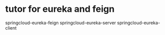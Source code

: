 # tutor for eureka and feign
springcloud-eureka-feign
springcloud-eureka-server
springcloud-eureka-client
